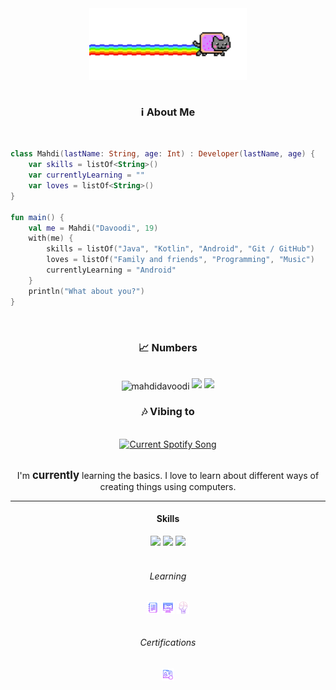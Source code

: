 <div align="center">
   <img src="media/gif_02.gif" width="50%" align="center" />
</div>

<br/>
<h3 align="center">ℹ️ About Me</h3>
<br/>

```kotlin
class Mahdi(lastName: String, age: Int) : Developer(lastName, age) {
    var skills = listOf<String>()
    var currentlyLearning = ""
    var loves = listOf<String>()
}

fun main() {
    val me = Mahdi("Davoodi", 19)
    with(me) {
        skills = listOf("Java", "Kotlin", "Android", "Git / GitHub")
        loves = listOf("Family and friends", "Programming", "Music")
        currentlyLearning = "Android"
    }
    println("What about you?")
}
```

<div align="center">
   <br/>
   <h3>📈 Numbers</h3>
   <br/>
   <img
      align="center"
      src="https://github-readme-stats.vercel.app/api?username=mahdidavoodi&count_private=false&include_all_commits=false&show_icons=true&hide_border=true&bg_color=white&text_color=black&title_color=blue&icon_color=blue"
      alt="mahdidavoodi"
      />
   <img
      src="https://github-readme-stats.vercel.app/api/top-langs/?username=mahdidavoodi&langs_count=6&layout=compact&hide_border=true&bg_color=white&text_color=black&title_color=blue&icon_color=blue&card_width=445"
      />
   <img
      src="http://github-readme-streak-stats.herokuapp.com?user=mahdidavoodi&theme=light&hide_border=true&background=white&ring=50A6FF&fire=FF9022&currStreakLabel=black"
      />
   <br/>
   <h3>🎶 Vibing to</h3>
   <br/>
   <a href="https://open.spotify.com/user/31qdcodtbaj6k5bmbzoxvg2efqei">
   <img
      src="https://spotify-readme-silk.vercel.app/api?theme=white&scan=true&rainbow=false"
      alt="Current Spotify Song"
      />
   </a>
</div>
<br/>
<div align="center">
   <p>I'm <big><strong>currently</strong></big> learning the
      basics. I love to learn about different ways of creating things using
      computers.
   </p>
</div>
<hr />
<div align="center">
   <h4 >Skills</h4>
   <img
      src="https://img.shields.io/badge/-Java-red?style=for-the-badge&logo=java&logoColor=white&labelColor=black"
      />
   <img
      src="https://img.shields.io/badge/-Kotlin-purple?style=for-the-badge&logo=kotlin&logoColor=white&labelColor=black"
      />
   <img
      src="https://img.shields.io/badge/-Android-green?style=for-the-badge&logo=android&logoColor=white&labelColor=black"
      />
      <br/><br/>
   <h6>Learning</h6>
   <a href="https://github.com/MahdiDavoodi/Notes" target="blank"
      ><img
      align="center"
      src="media/generalNotes.png"
      alt="General Notes"
      height="20"
      width="20"
      /></a>
   <a href="https://github.com/MahdiDavoodi/Practice" target="blank"
      ><img
      align="center"
      src="media/practiceN.png"
      alt="General Notes"
      height="20"
      width="20"
      /></a>
   <a href="https://github.com/MahdiDavoodi/ProblemSolving" target="blank"
      ><img
      align="center"
      src="media/problemsolving.png"
      alt="Problem Solving"
      height="20"
      width="20"
      /></a>
      <br/><br/>
      <h6>Certifications</h6>
   <a href="https://github.com/MahdiDavoodi/MahdiDavoodi/tree/main/certificates/README.md" target="blank"
      ><img
      align="center"
      src="media/certN.png"
      alt="Certifications"
      height="20"
      width="20"
      /></a>
</div>

